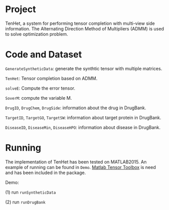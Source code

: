 Project
=====
TenHet, a system for performing tensor completion with  multi-view side information. The Alternating Direction Method of Multipliers (ADMM) is used to solve optimization problem. 

Code and Dataset
=====
`GenerateSyntheticData`: generate the synthtic tensor with multiple matrices.

`TenHet`: Tensor completion based on ADMM.

`solveE`: Compute the error tensor.

`SoverM`: compute the variable M.



`DrugID`, `DrugChem`, `DrugSide`: information about the drug in DrugBank.

`TargetID`, `TargetGO`, `TargetSW`: information about target protein in DrugBank.

`DiseaseID`, `DiseaseMin`, `DiseaseHPO`: information about disease in DrugBank.


Running
======
The implementation of TenHet has been tested on MATLAB2015. An example of running can be found in `Demo`. [Matlab Tensor Toolbox](http://www.sandia.gov/~tgkolda/TensorToolbox/index-2.6.html) is need and has been included in the package. 

Demo: 

(1) run `runSyntheticData` 

(2) run `runDrugBank`
